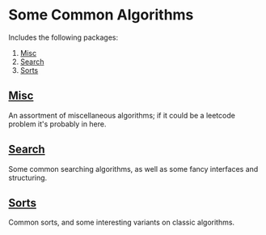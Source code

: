 # Some Common Algorithms

Includes the following packages:
1. [Misc](#miscmiscreadmemd)
2. [Search](#searchsearchreadmemd)
3. [Sorts](#sortssortsreadmemdo)

## [Misc](./misc/README.md)

An assortment of miscellaneous algorithms; if it could be a leetcode problem
it's probably in here.

## [Search](./search/README.md)

Some common searching algorithms, as well as some fancy interfaces and structuring.

## [Sorts](./sorts/README.md)

Common sorts, and some interesting variants on classic algorithms.
